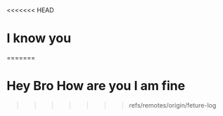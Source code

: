 <<<<<<< HEAD
# I know you
=======
# Hey Bro How are you I am fine
>>>>>>> refs/remotes/origin/feture-log
